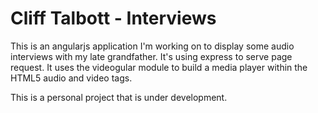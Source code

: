 # Cliff Talbott - Interviews

This is an angularjs application I'm working on to display some audio interviews with my late 
grandfather. It's using express to serve page request. It uses the videogular module to build a
media player within the HTML5 audio and video tags.

This is a personal project that is under development.

[bower]: http://bower.io
[git]: http://git-scm.com/
[jasmine]: https://jasmine.github.io
[karma]: https://karma-runner.github.io
[node]: https://nodejs.org
[npm]: https://www.npmjs.org/
[protractor]: https://github.com/angular/protractor
[selenium]: http://docs.seleniumhq.org/
[travis]: https://travis-ci.org/
[videogular]: https://github.com/videogular/videogular
[express]: https://github.com/expressjs/express
